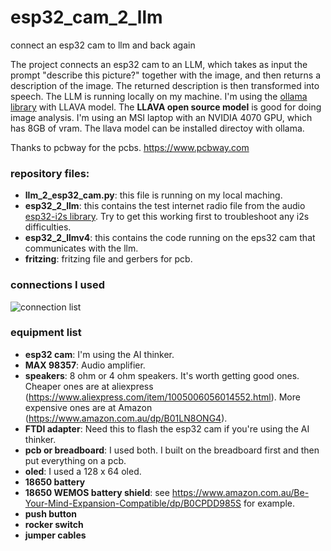 # esp32_cam_2_llm
connect an esp32 cam to llm and back again

The project connects an esp32 cam to an LLM, which takes as input the prompt "describe this picture?" together with the image, and then returns a description of the image. The returned description is then transformed into speech. The LLM is running locally on my machine. I'm using the [ollama library](https://ollama.com/) with LLAVA model. The __LLAVA open source model__ is good for doing image analysis. I'm using an MSI laptop with an NVIDIA 4070 GPU, which has 8GB of vram. The llava model can be installed directoy with ollama. 

Thanks to pcbway for the pcbs. https://www.pcbway.com

### repository files:

* __llm_2_esp32_cam.py__: this file is running on my local maching.
* __esp32_2_llm__: this contains the test internet radio file from the audio [esp32-i2s library](https://github.com/schreibfaul1/ESP32-audioI2S). Try to get this working first to troubleshoot any i2s difficulties.
* __esp32_2_llmv4__: this contains the code running on the eps32 cam that communicates with the llm.
* __fritzing__: fritzing file and gerbers for pcb.

### connections I used
![connection list](https://github.com/jonathanrandall/esp32_cam_2_llm/blob/main/connections_table.png)

### equipment list

* __esp32 cam__: I'm using the AI thinker.
* __MAX 98357__: Audio amplifier.
* __speakers__: 8 ohm or 4 ohm speakers. It's worth getting good ones. Cheaper ones are at aliexpress (https://www.aliexpress.com/item/1005006056014552.html). More expensive ones are at Amazon (https://www.amazon.com.au/dp/B01LN8ONG4).
* __FTDI adapter__: Need this to flash the esp32 cam if you're using the AI thinker.
* __pcb or breadboard__: I used both. I built on the breadboard first and then put everything on a pcb.
* __oled__: I used a 128 x 64 oled.
* __18650 battery__
* __18650 WEMOS battery shield__: see https://www.amazon.com.au/Be-Your-Mind-Expansion-Compatible/dp/B0CPDD985S for example.
* __push button__
* __rocker switch__
* __jumper cables__
